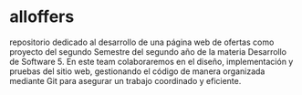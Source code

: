 # alloffers
repositorio dedicado al desarrollo de una página web de ofertas como proyecto del segundo Semestre del segundo año de la materia Desarrollo de Software 5. En este team colaboraremos en el diseño, implementación y pruebas del sitio web, gestionando el código de manera organizada mediante Git para asegurar un trabajo coordinado y eficiente.
